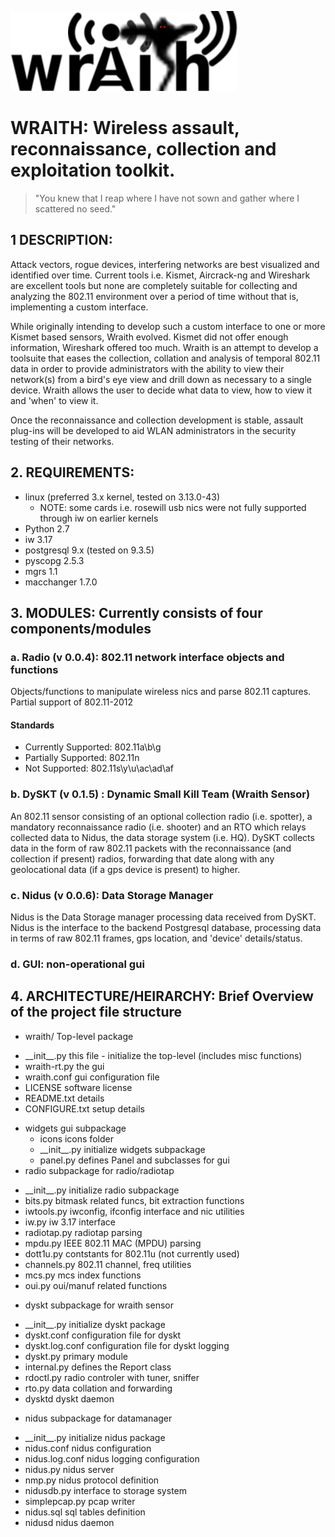 ![](widgets/icons/wraith-banner.png?raw=true)
# WRAITH: Wireless assault, reconnaissance, collection and exploitation toolkit.

> "You knew that I reap where I have not sown and gather where I scattered no seed."

## 1 DESCRIPTION:
Attack vectors, rogue devices, interfering networks are best visualized and identified
over time. Current tools i.e. Kismet, Aircrack-ng and Wireshark are excellent tools
but none are completely suitable for collecting and analyzing the 802.11 environment
over a period of time without that is, implementing a custom interface.

While originally intending to develop such a custom interface to one or more Kismet
based sensors, Wraith evolved. Kismet did not offer enough information, Wireshark
offered too much. Wraith is an attempt to develop a toolsuite that eases the
collection, collation and analysis of temporal 802.11 data in order to provide
administrators with the ability to view their network(s) from a bird's eye view and
drill down as necessary to a single device. Wraith allows the user to decide what
data to view, how to view it and 'when' to view it.

Once the reconnaissance and collection development is stable, assault plug-ins will
be developed to aid WLAN administrators in the security testing of their networks.

## 2. REQUIREMENTS: 
 * linux (preferred 3.x kernel, tested on 3.13.0-43)
   - NOTE: some cards i.e. rosewill usb nics were not fully supported through iw
     on earlier kernels
 * Python 2.7
 * iw 3.17
 * postgresql 9.x (tested on 9.3.5)
 * pyscopg 2.5.3
 * mgrs 1.1
 * macchanger 1.7.0

## 3. MODULES: Currently consists of four components/modules

###  a. Radio (v 0.0.4): 802.11 network interface objects and functions

Objects/functions to manipulate wireless nics and parse 802.11 captures.
Partial support of 802.11-2012

#### Standards
* Currently Supported: 802.11a\b\g
* Partially Supported: 802.11n
* Not Supported: 802.11s\y\u\ac\ad\af

### b. DySKT (v 0.1.5) : Dynamic Small Kill Team (Wraith Sensor)

An 802.11 sensor consisting of an optional collection radio (i.e. spotter), a
mandatory reconnaissance radio (i.e. shooter) and an RTO which relays collected
data to Nidus, the data storage system (i.e. HQ). DySKT collects data in the form
of raw 802.11 packets with the reconnaissance (and collection if present) radios,
forwarding that date along with any geolocational data (if a gps device is present)
to higher.

### c. Nidus (v 0.0.6): Data Storage Manager

Nidus is the Data Storage manager processing data received from DySKT. Nidus is the
interface to the backend Postgresql database, processing data in terms of raw 802.11
frames, gps location, and 'device' details/status. 

### d. GUI: non-operational gui

## 4. ARCHITECTURE/HEIRARCHY: Brief Overview of the project file structure

* wraith/                Top-level package
 - \_\_init\_\_.py          this file - initialize the top-level (includes misc functions)
 - wraith-rt.py         the gui
 - wraith.conf          gui configuration file
 - LICENSE              software license
 - README.txt           details
 - CONFIGURE.txt        setup details
 * widgets              gui subpackage
   *  icons            icons folder
   -  \_\_init\_\_.py      initialize widgets subpackage
   -  panel.py         defines Panel and subclasses for gui
 *  radio                subpackage for radio/radiotap
  - \_\_init\_\_.py      initialize radio subpackage
  - bits.py          bitmask related funcs, bit extraction functions
  - iwtools.py       iwconfig, ifconfig interface and nic utilities
  - iw.py            iw 3.17 interface
  - radiotap.py      radiotap parsing
  - mpdu.py          IEEE 802.11 MAC (MPDU) parsing
  - dott1u.py        contstants for 802.11u (not currently used)
  - channels.py      802.11 channel, freq utilities
  - mcs.py           mcs index functions
  - oui.py           oui/manuf related functions
 *  dyskt            subpackage for wraith sensor
  - \_\_init\_\_.py  initialize dyskt package
  - dyskt.conf       configuration file for dyskt
  - dyskt.log.conf   configuration file for dyskt logging
  - dyskt.py         primary module
  - internal.py      defines the Report class
  - rdoctl.py        radio controler with tuner, sniffer
  - rto.py           data collation and forwarding
  - dysktd           dyskt daemon
 *  nidus            subpackage for datamanager
  - \_\_init\_\_.py  initialize nidus package
  - nidus.conf       nidus configuration
  - nidus.log.conf   nidus logging configuration
  - nidus.py         nidus server
  - nmp.py           nidus protocol definition
  - nidusdb.py       interface to storage system
  - simplepcap.py    pcap writer
  - nidus.sql        sql tables definition
  - nidusd           nidus daemon
